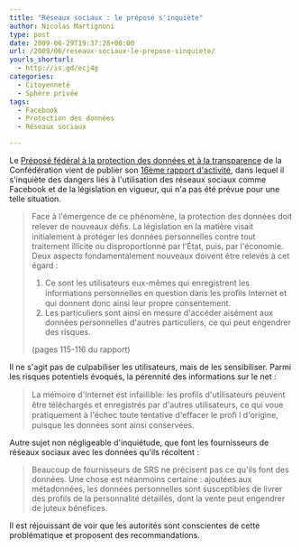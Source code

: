 ```yaml
---
title: "Réseaux sociaux : le préposé s'inquiète"
author: Nicolas Martignoni
type: post
date: 2009-06-29T19:37:28+00:00
url: /2009/06/reseaux-sociaux-le-prepose-sinquiete/
yourls_shorturl:
  - http://is.gd/ecj4g
categories:
  - Citoyenneté
  - Sphère privée
tags:
  - Facebook
  - Protection des données
  - Réseaux sociaux

---
```

Le [Préposé fédéral à la protection des données et à la transparence][1] de la Confédération vient de publier son [16ème rapport d'activité][2], dans lequel il s'inquiète des dangers liés à l'utilisation des réseaux sociaux comme Facebook et de la législation en vigueur, qui n'a pas été prévue pour une telle situation.

> Face à l'émergence de ce phénomène, la protection des données doit relever de nouveaux déﬁs. La législation en la matière visait initialement à protéger les données personnelles contre tout traitement illicite ou disproportionné par l'État, puis, par l'économie. Deux aspects fondamentalement nouveaux doivent être relevés à cet égard :
> 
>   1. Ce sont les utilisateurs eux-mêmes qui enregistrent les informations personnelles en question dans les proﬁls Internet et qui donnent donc ainsi leur propre consentement.
>   2. Les particuliers sont ainsi en mesure d'accéder aisément aux données personnelles d'autres particuliers, ce qui peut engendrer des risques.
> 
> (pages 115-116 du rapport)

Il ne s'agit pas de culpabiliser les utilisateurs, mais de les sensibiliser. Parmi les risques potentiels évoqués, la pérennité des informations sur le net :

> La mémoire d'Internet est infaillible: les proﬁls d'utilisateurs peuvent être téléchargés et enregistrés par d'autres utilisateurs, ce qui voue pratiquement à l'échec toute tentative d'effacer le proﬁ l d'origine, puisque les données sont ainsi conservées.

Autre sujet non négligeable d'inquiétude, que font les fournisseurs de réseaux sociaux avec les données qu'ils récoltent :

> Beaucoup de fournisseurs de SRS ne précisent pas ce qu'ils font des données. Une chose est néanmoins certaine : ajoutées aux métadonnées, les données personnelles sont susceptibles de livrer des profils de la personnalité détaillés, dont la vente peut engendrer de juteux bénéfices.

Il est réjouissant de voir que les autorités sont conscientes de cette problématique et proposent des recommandations.

 [1]: http://www.leprepose.ch/
 [2]: http://www.edoeb.admin.ch/dokumentation/00445/00509/01551/index.html?lang=fr